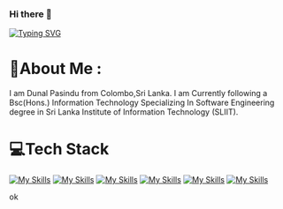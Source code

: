 ### Hi there 👋

<!--
**dunalpasindu/dunalpasindu** is a ✨ _special_ ✨ repository because its `README.md` (this file) appears on your GitHub profile.

Here are some ideas to get you started:

- 🔭 I’m currently working on ...
- 🌱 I’m currently learning ...
- 👯 I’m looking to collaborate on ...
- 🤔 I’m looking for help with ...
- 💬 Ask me about ...
- 📫 How to reach me: ...
- 😄 Pronouns: ...
- ⚡ Fun fact: ...
-->
<a href="https://git.io/typing-svg"><img src="https://readme-typing-svg.demolab.com?font=Fira+Code&weight=500&size=26&pause=1000&center=true&color=F7F7F7&random=false&width=435&lines=HI..;WELCOME+TO+MY+GIT+HUB.;I+AM+DUNAL+PASINDU+.;FULL+STACK+DEVELOPER.;SLIIT+IT+UNDERGRADUATE." alt="Typing SVG" /></a>

# 💫About Me :
I am Dunal Pasindu from Colombo,Sri Lanka.
I am Currently following a Bsc(Hons.) Information Technology Specializing In Software Engineering degree in  Sri Lanka Institute of Information Technology (SLIIT).


# 💻Tech Stack
[![My Skills](https://skills.thijs.gg/icons?i=html,css,js,php)](https://skills.thijs.gg)
[![My Skills](https://skills.thijs.gg/icons?i=c,cpp,py)](https://skills.thijs.gg)
[![My Skills](https://skills.thijs.gg/icons?i=java,kotlin)](https://skills.thijs.gg)
[![My Skills](https://skills.thijs.gg/icons?i=mysql,sqlite)](https://skills.thijs.gg)
[![My Skills](https://skills.thijs.gg/icons?i=mongodb,express,react,nodejs)](https://skills.thijs.gg)
[![My Skills](https://skills.thijs.gg/icons?i=visualstudio,vscode,androidstudio,idea,eclipse,replit,arduino,git,figma,redux,postman,r)](https://skills.thijs.gg)



<!--# 📊GitHub Stats :
![](https://github-readme-stats.vercel.app/api?username=Vishwa-ud&theme=highcontrast&hide_border=false&include_all_commits=false&count_private=false)<br/>
![](https://github-readme-streak-stats.herokuapp.com/?user=Vishwa-ud&theme=highcontrast&hide_border=false)<br/>
![Top Langs](https://github-readme-stats.vercel.app/api/top-langs/?username=Vishwa-ud&theme=highcontrast&layout=compact)

![](https://quotes-github-readme.vercel.app/api?type=horizontal&theme=gruvbox)

---
[![](https://visitcount.itsvg.in/api?id=Vishwa-ud&icon=5&color=6)](https://visitcount.itsvg.in)  -->

ok
